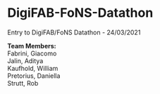 # DigiFAB-FoNS-Datathon
Entry to DigiFAB/FoNS Datathon - 24/03/2021

**Team Members:**  
Fabrini, Giacomo  
Jalin, Aditya  
Kaufhold, William  
Pretorius, Daniella  
Strutt, Rob  

